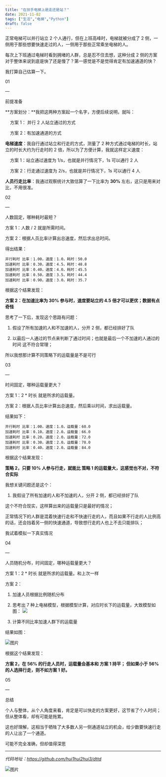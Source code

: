 ```yaml
---
title: "在扶手电梯上是走还是站？"
date: 2021-11-02
tags: ["生活","电梯","Python"]
draft: false
---
```



正常电梯可以并行站立 2 个人通行，但在上班高峰时，电梯就被分成了 2 侧，一侧用于那些想要快速走过的人，一侧用于那些正常乘坐电梯的人。

每次上下班通过电梯时看到拥堵的人群，总是忍不住去想，这种分成 2 侧的方案对于整体来说到底是快了还是慢了？第一感觉是不是觉得肯定有加速通道的快？

我打算自己估算一下。

01

—

前提准备

**方案划分：**我把这两种方案起一个名字，方便后续说明，就叫：

    方案 1： 并行 2 人站立通过的方式

    方案 2：有加速通道的方式

**电梯速度**：我自行通过站立和行走的方式，测量了 2 种方式通过电梯的时长，站立的时长大约为行走时的 2 倍，所以为了方便计算，我就这样定义速度：

    方案 1：站立通过速度为 1/s，也就是并行情况下，1s 可以通行 2 人

    方案 2：行走通过速度为 2/s，也就是并行情况下，1s 可以通行 4 人  

**人员行走比率**：我通过观察统计大致估算了一下比率为 **30%** 左右，这只是用来对比，不用很准。

02

—

人数固定，哪种耗时最短？  

方案 1：人数 / 2 就是所需时间。  

方案 2：根据人员比率计算出总速度，然后求出总时间。

得出结果：  

```
并行耗时 比率：1.00，速度：1.0，耗时：50.0
加速耗时 比率：0.30，速度：4.5，耗时：48.8
加速耗时 比率：0.40，速度：4.0，耗时：45.5
加速耗时 比率：0.50，速度：3.5，耗时：44.4
加速耗时 比率：0.90，速度：3.0，耗时：35.7
```

根据这个结果发现：

**方案 2：在加速比率为 30% 参与时，速度要站立的 4.5 倍才可以更优；数据有点奇怪**

思考了一下后，发现这个思路有问题：

1.  假设了所有加速的人和不加速的人，分开 2 侧，都已经排好了队
    
2.  以最后一人通过的节点来判断了通过时间；也就是最后一个不加速的人通过的时间 这不符合常理；
    

所以我想那计算不同策略下的运载量是不是可行

03

—

时间固定，哪种运载量更大？

方案 1：2 * 时长 就是所求的运载量。  

方案 2：根据人员比率计算出总速度，然后乘以时间，求出运载量。

结果如下：  

```
并行耗时 比率：1.00，速度：1.0，运载量：60.0
加速耗时 比率：0.10，速度：2.0，运载量：66.0
加速耗时 比率：0.20，速度：2.0，运载量：72.0
加速耗时 比率：0.30，速度：2.0，运载量：78.0
加速耗时 比率：0.40，速度：2.0，运载量：84.0
```

根据这个结果发现：

**策略 2，只要 10% 人参与行走，就能比 策略 1 的运载量大，这感觉也不对，不符合实际**

我想关键问题还是这个：

1.  我假设了所有加速的人和不加速的人，分开 2 侧，都已经排好了队
    

这个不符合现实，这样算出来的运载量只是最好的情况； 

正常情况下的人群是混着快速行走和不快速行走的人，而且如果不行走的人比例高的话，还会挡着另一侧的快速通道，导致想行走的人也上不去只能排队；

我试着模拟一下真实情况

04

—  

人员随机分布，时间固定，哪种运载量更大？

方案 1：2 * 时长 就是所求的运载量。和上次一样

方案 2：

1.  加速人员根据比例随机分布
    
2.  思考出 7 种上电梯模型，根据模型计算，对应时长下的运载量，大致模型如图：
![](/blog/image/lift_standorwalk.png)
    
3.  计算不同比率加速人群下的运载量
    

结果如图：  

![图片](https://mmbiz.qpic.cn/mmbiz_png/0z676GVGSzeCTU7icmuueM4fptdnFINoUynrIibFkHjOVHicLD7PjOwIEDzwhozbeDJRIspteS9VGQUCgOMIaCf6w/640?wx_fmt=png)

根据这个结果发现：  

**方案 2，在 56% 的行走人员时，运载量会基本和 方案 1 持平； 但如果小于 56% 的人选择行走，则不如方案 1 好。**

05

—  

总结

个人与整体，从个人角度来看，肯定是可以快走的方案更好，这节省了个人时间；但从整体看，却有可能是拖累。

这也好理解，这相当于牺牲了大多数人另一侧通道站立的机会，给少数要快速行走的人让出了一个通道。

可能不完全准确，但却值得深思

* * *

_代码地址：https://github.com/hui1hui2hui3/dttd_

![图片](https://mmbiz.qpic.cn/mmbiz_png/0z676GVGSzd6AzVvUiaU5LpFicF0OaLIN6O7sHIs5hruxR7FP6aIFK9YOqXXHGmRdEwcPDVCRg75T8qzKsHgpeuA/640?wx_fmt=png)